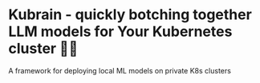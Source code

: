 # Kubrain - quickly botching together LLM models for Your Kubernetes cluster 🧠🔧

A framework for deploying local ML models on private K8s clusters
